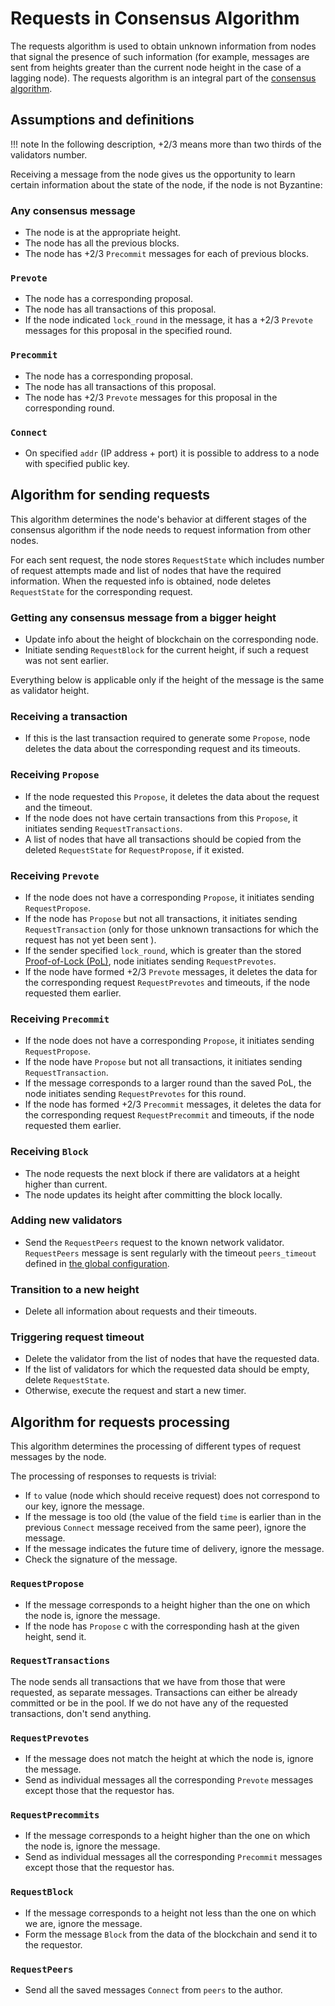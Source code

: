 # Requests in Consensus Algorithm

The requests algorithm is used to obtain unknown information from nodes that
signal the presence of such information (for example, messages are sent from
heights greater than the current node height in the case of a lagging node). The
requests algorithm is an integral part of the [consensus algorithm](consensus.md).

## Assumptions and definitions

!!! note
    In the following description, +2/3 means more than two thirds of the
    validators number.

Receiving a message from the node gives us the opportunity to learn certain
information about the state of the node, if the node is not Byzantine:

### Any consensus message

- The node is at the appropriate height.
- The node has all the previous blocks.
- The node has +2/3 `Precommit` messages for each of previous blocks.

### `Prevote`

- The node has a corresponding proposal.
- The node has all transactions of this proposal.
- If the node indicated `lock_round` in the message, it has a +2/3 `Prevote`
  messages for this proposal in the specified round.

### `Precommit`

- The node has a corresponding proposal.
- The node has all transactions of this proposal.
- The node has +2/3 `Prevote` messages for this proposal in the corresponding round.

### `Connect`

- On specified `addr` (IP address + port) it is possible to address to a node
  with specified public key.

## Algorithm for sending requests

This algorithm determines the node's behavior at different stages of the
consensus algorithm if the node needs to request information from other nodes.

For each sent request, the node stores `RequestState` which includes number of
request attempts made and list of nodes that have the required information. When
the requested info is obtained, node deletes `RequestState` for the corresponding
request.

### Getting any consensus message from a bigger height

- Update info about the height of blockchain on the corresponding node.
- Initiate sending `RequestBlock` for the current height, if such a request was
  not sent earlier.

Everything below is applicable only if the height of the message is the same as
validator height.

### Receiving a transaction

- If this is the last transaction required to generate some `Propose`, node
  deletes the data about the corresponding request and its timeouts.

### Receiving `Propose`

- If the node requested this `Propose`, it deletes the data about the request
  and the timeout.
- If the node does not have certain transactions from this `Propose`, it
  initiates sending `RequestTransactions`.
- A list of nodes that have all transactions should be copied from the deleted
  `RequestState` for `RequestPropose`, if it existed.

### Receiving `Prevote`

- If the node does not have a corresponding `Propose`, it initiates sending
  `RequestPropose`.
- If the node has `Propose` but not all transactions, it initiates sending
  `RequestTransaction` (only for those unknown transactions for which the request
  has not yet been sent ).
- If the sender specified `lock_round`, which is greater than the stored  
  [Proof-of-Lock (PoL)](consensus-details.md#definitions), node initiates sending
  `RequestPrevotes`.
- If the node have formed +2/3 `Prevote` messages, it deletes the data for the
  corresponding request `RequestPrevotes` and timeouts, if the node requested
  them earlier.

### Receiving `Precommit`

- If the node does not have a corresponding `Propose`, it initiates sending
  `RequestPropose`.
- If the node have `Propose` but not all transactions, it initiates sending
  `RequestTransaction`.
- If the message corresponds to a larger round than the saved PoL, the node
  initiates sending `RequestPrevotes` for this round.
- If the node has formed +2/3 `Precommit` messages, it deletes the data for the
  corresponding request `RequestPrecommit` and timeouts, if the node requested
  them earlier.

### Receiving `Block`

- The node requests the next block if there are validators at a height higher
  than current.
- The node updates its height after committing the block locally.

### Adding new validators

- Send the `RequestPeers` request to the known network validator. `RequestPeers`
  message is sent regularly with the timeout `peers_timeout` defined in [the global
  configuration](../../architecture/configuration.md#global-parameters).

### Transition to a new height

- Delete all information about requests and their timeouts.

### Triggering request timeout

- Delete the validator from the list of nodes that have the requested data.
- If the list of validators for which the requested data should be empty, delete
  `RequestState`.
- Otherwise, execute the request and start a new timer.

## Algorithm for requests processing

This algorithm determines the processing of different types of request messages
by the node.

The processing of responses to requests is trivial:

- If `to` value (node which should receive request) does not correspond to our
  key, ignore the message.
- If the message is too old (the value of the field `time` is earlier than in
  the previous `Connect` message received from the same peer), ignore the message.
- If the message indicates the future time of delivery, ignore the message.
- Check the signature of the message.

### `RequestPropose`

- If the message corresponds to a height higher than the one on which the node
  is, ignore the message.
- If the node has `Propose` c with the corresponding hash at the given height,
  send it.

### `RequestTransactions`

The node sends all transactions that we have from those that were requested, as
separate messages. Transactions can either be already committed or be in the
pool. If we do not have any of the requested transactions, don't send anything.

### `RequestPrevotes`

- If the message does not match the height at which the node is, ignore the
  message.
- Send as individual messages all the corresponding `Prevote` messages except
  those that the requestor has.

### `RequestPrecommits`

- If the message corresponds to a height higher than the one on which the node
  is, ignore the message.
- Send as individual messages all the corresponding `Precommit` messages except
  those that the requestor has.

### `RequestBlock`

- If the message corresponds to a height not less than the one on which we are,
  ignore the message.
- Form the message `Block` from the data of the blockchain and send it to the
  requestor.

### `RequestPeers`

- Send all the saved messages `Connect` from `peers` to the author.
